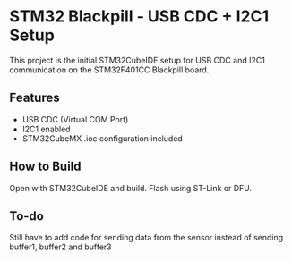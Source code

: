 # STM32 Blackpill - USB CDC + I2C1 Setup

This project is the initial STM32CubeIDE setup for USB CDC and I2C1 communication on the STM32F401CC Blackpill board.

## Features
- USB CDC (Virtual COM Port)
- I2C1 enabled
- STM32CubeMX .ioc configuration included

## How to Build
Open with STM32CubeIDE and build. Flash using ST-Link or DFU.

## To-do
Still have to add code for sending data from the sensor instead of sending buffer1, buffer2 and buffer3
